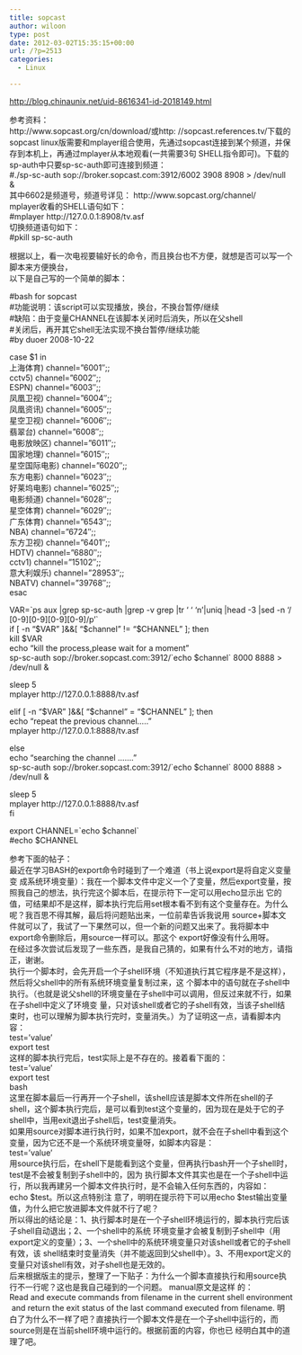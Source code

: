 ```yaml
---
title: sopcast
author: wiloon
type: post
date: 2012-03-02T15:35:15+00:00
url: /?p=2513
categories:
  - Linux

---
```

<div>
  <a href="http://blog.chinaunix.net/uid-8616341-id-2018149.html">http://blog.chinaunix.net/uid-8616341-id-2018149.html</a>
</div>

<div id="detail">
  <p>
    参考资料：<br /> http://www.sopcast.org/cn/download/或http: //sopcast.references.tv/下载的sopcast linux版需要和mplayer组合使用，先通过sopcast连接到某个频道，并保存到本机上，再通过mplayer从本地观看(一共需要3句 SHELL指令即可)。下载的sp-auth中只要sp-sc-auth即可连接到频道：<br /> #./sp-sc-auth sop://broker.sopcast.com:3912/6002 3908 8908 > /dev/null &<br /> 其中6602是频道号，频道号详见： http://www.sopcast.org/channel/<br /> mplayer收看的SHELL语句如下：<br /> #mplayer http://127.0.0.1:8908/tv.asf<br /> 切换频道语句如下：<br /> #pkill sp-sc-auth
  </p>
  
  <p>
    根据以上，看一次电视要输好长的命令，而且换台也不方便，就想是否可以写一个脚本来方便换台，<br /> 以下是自己写的一个简单的脚本：
  </p>
  
  <p>
    #bash for sopcast<br /> #功能说明：该script可以实现播放，换台，不换台暂停/继续<br /> #缺陷：由于变量CHANNEL在该脚本关闭时后消失，所以在父shell<br /> #关闭后，再开其它shell无法实现不换台暂停/继续功能<br /> #by duoer 2008-10-22
  </p>
  
  <p>
    case $1 in<br /> 上海体育) channel=&#8221;6001&#8243;;;<br /> cctv5) channel=&#8221;6002&#8243;;;<br /> ESPN) channel=&#8221;6003&#8243;;;<br /> 凤凰卫视) channel=&#8221;6004&#8243;;;<br /> 凤凰资讯) channel=&#8221;6005&#8243;;;<br /> 星空卫视) channel=&#8221;6006&#8243;;;<br /> 翡翠台) channel=&#8221;6008&#8243;;;<br /> 电影放映区) channel=&#8221;6011&#8243;;;<br /> 国家地理) channel=&#8221;6015&#8243;;;<br /> 星空国际电影) channel=&#8221;6020&#8243;;;<br /> 东方电影) channel=&#8221;6023&#8243;;;<br /> 好莱坞电影) channel=&#8221;6025&#8243;;;<br /> 电影频道) channel=&#8221;6028&#8243;;;<br /> 星空体育) channel=&#8221;6029&#8243;;;<br /> 广东体育) channel=&#8221;6543&#8243;;;<br /> NBA) channel=&#8221;6724&#8243;;;<br /> 东方卫视) channel=&#8221;6401&#8243;;;<br /> HDTV) channel=&#8221;6880&#8243;;;<br /> cctv1) channel=&#8221;15102&#8243;;;<br /> 意大利娱乐) channel=&#8221;28953&#8243;;;<br /> NBATV) channel=&#8221;39768&#8243;;;<br /> esac
  </p>
  
  <p>
    VAR=`ps aux |grep sp-sc-auth |grep -v grep |tr &#8216; &#8216; &#8216;n&#8217;|uniq |head -3 |sed -n &#8216;/<br /> [0-9][0-9][0-9][0-9]/p&#8217;`<br /> if [ -n &#8220;$VAR&#8221; ]&&[ &#8220;$channel&#8221; != &#8220;$CHANNEL&#8221; ]; then<br /> kill $VAR<br /> echo &#8220;kill the process,please wait for a moment&#8221;<br /> sp-sc-auth sop://broker.sopcast.com:3912/`echo $channel` 8000 8888 > /dev/null &
  </p>
  
  <p>
    sleep 5<br /> mplayer http://127.0.0.1:8888/tv.asf
  </p>
  
  <p>
    elif [ -n &#8220;$VAR&#8221; ]&&[ &#8220;$channel&#8221; = &#8220;$CHANNEL&#8221; ]; then<br /> echo &#8220;repeat the previous channel&#8230;..&#8221;<br /> mplayer http://127.0.0.1:8888/tv.asf
  </p>
  
  <p>
    else<br /> echo &#8220;searching the channel &#8230;&#8230;.&#8221;<br /> sp-sc-auth sop://broker.sopcast.com:3912/`echo $channel` 8000 8888 > /dev/null &
  </p>
  
  <p>
    sleep 5<br /> mplayer http://127.0.0.1:8888/tv.asf<br /> fi
  </p>
  
  <p>
    export CHANNEL=`echo $channel`<br /> #echo $CHANNEL
  </p>
  
  <p>
    参考下面的帖子：<br /> <span id="zoom">最近在学习BASH的export命令时碰到了一个难道（书上说export是将自定义变量变 成系统环境变量）：我在一个脚本文件中定义一个了变量，然后export变量，按照我自己的想法，执行完这个脚本后，在提示符下一定可以用echo显示出 它的值，可结果却不是这样，脚本执行完后用set根本看不到有这个变量存在。为什么呢？我百思不得其解，最后将问题贴出来，一位前辈告诉我说用 source+脚本文件就可以了，我试了一下果然可以，但一个新的问题又出来了。我将脚本中export命令删除后，用source一样可以。那这个 export好像没有什么用呀。<br /> 在经过多次尝试后发现了一些东西，是我自己猜的，如果有什么不对的地方，请指正，谢谢。<br /> 执行一个脚本时，会先开启一个子shell环境（不知道执行其它程序是不是这样），然后将父shell中的所有系统环境变量复制过来，这 个脚本中的语句就在子shell中执行。（也就是说父shell的环境变量在子shell中可以调用，但反过来就不行，如果在子shell中定义了环境变 量，只对该shell或者它的子shell有效，当该子shell结束时，也可以理解为脚本执行完时，变量消失。）为了证明这一点，请看脚本内容：<br /> test=&#8217;value&#8217;<br /> export test<br /> 这样的脚本执行完后，test实际上是不存在的。接着看下面的：<br /> test=&#8217;value&#8217;<br /> export test<br /> bash<br /> 这里在脚本最后一行再开一个子shell，该shell应该是脚本文件所在shell的子shell，这个脚本执行完后，是可以看到test这个变量的，因为现在是处于它的子shell中，当用exit退出子shell后，test变量消失。<br /> 如果用source对脚本进行执行时，如果不加export，就不会在子shell中看到这个变量，因为它还不是一个系统环境变量呀，如脚本内容是：<br /> test=&#8217;value&#8217;<br /> 用source执行后，在shell下是能看到这个变量，但再执行bash开一个子shell时，test是不会被复制到子shell中的，因为 执行脚本文件其实也是在一个子shell中运行，所以我再建另一个脚本文件执行时，是不会输入任何东西的，内容如：echo $test。所以这点特别注 意了，明明在提示符下可以用echo $test输出变量值，为什么把它放进脚本文件就不行了呢？<br /> 所以得出的结论是：1、执行脚本时是在一个子shell环境运行的，脚本执行完后该子shell自动退出；2、一个shell中的系统 环境变量才会被复制到子shell中（用export定义的变量）；3、一个shell中的系统环境变量只对该shell或者它的子shell有效，该 shell结束时变量消失（并不能返回到父shell中）。3、不用export定义的变量只对该shell有效，对子shell也是无效的。<br /> 后来根据版主的提示，整理了一下贴子：为什么一个脚本直接执行和用source执行不一行呢？这也是我自己碰到的一个问题。 manual原文是这样 的：Read and execute commands from filename in the current shell environment and return the exit status of the last command executed from filename. 明白了为什么不一样了吧？直接执行一个脚本文件是在一个子shell中运行的，而source则是在当前shell环境中运行的。根据前面的内容，你也已 经明白其中的道理了吧。 </span>
  </p>
</div>